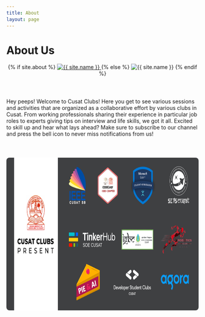 ```yaml
---
title: About
layout: page
---
```


# About Us

<header class="header-home {% if site.animation %}animated{% endif %}">
        {% if site.about %}
            <a class="link" href="{{ site.url }}/about">
                <img class="selfie" alt="{{ site.name }}" src="{% if site.external-image %}{{ site.picture }}{% else %}{{ site.url }}/{{ site.picture }}{% endif %}" />
            </a>
        {% else %}
            <span class="link">
                <img class="selfie" alt="{{ site.name }}" src="{% if site.external-image %}{{ site.picture }}{% else %}{{ site.url }}/{{ site.picture }}{% endif %}" />
            </span>
        {% endif %}
</header>

Hey peeps! Welcome to Cusat Clubs! Here you get to see various sessions and activities that are organized as a collaborative effort by various clubs in Cusat. From working professionals sharing their experience in particular job roles to experts giving tips on interview and life skills, we got it all. Excited to skill up and hear what lays ahead? Make sure to subscribe to our channel and press the bell icon to never miss notifications from us!

<img src="/assets/images/Event Brite Banner.png" height="400" style="border-radius: 8px; margin-top: 40px; width: 100%;">
